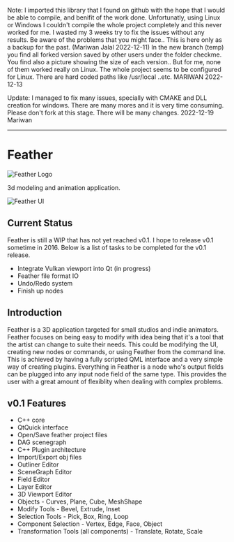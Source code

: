 Note:
I imported this library that I found on github with the hope that I would be able to compile, and benifit of the work done. 
Unfortunatly, using Linux or Windows I couldn't compile the whole project completely and this never worked for me. I wasted my 3 weeks try to fix the issues without any results. Be aware of the problems that you might face.. This is here only as a backup for the past. (Mariwan Jalal 2022-12-11)
In the new branch (temp) you find all forked version saved by other users under the folder checkme. 
You find also a picture showing the size of each version.. But for me, none of them worked really on Linux. The whole project seems to be configured for Linux.
There are hard coded paths like /usr/local ..etc. 
MARIWAN 2022-12-13

Update:
I managed to fix many issues, specially with CMAKE and DLL creation for windows. There are many mores and it is very time consuming. 
Please don't fork at this stage. There will be many changes. 
2022-12-19 Mariwan
**************************************************************************************************************************************************


Feather
=======

![Feather Logo](https://raw.githubusercontent.com/richardlayman/feather/master/assets/images/logo.png)

3d modeling and animation application.

![Feather UI](https://raw.githubusercontent.com/richardlayman/feather/master/assets/images/ui_v0_1.png)

Current Status
---------------
Feather is still a WIP that has not yet reached v0.1. I hope to release v0.1 sometime in 2016. Below is a list of tasks to be completed for the v0.1 release.
* Integrate Vulkan viewport into Qt (in progress)
* Feather file format IO
* Undo/Redo system
* Finish up nodes

Introduction
---------------
Feather is a 3D application targeted for small studios and indie animators. Feather focuses on being easy to modify with idea being that it's a tool that the artist can change to suite their needs. This could be modifying the UI, creating new nodes or commands, or using Feather from the command line. This is achieved by having a fully scripted QML interface and a very simple way of creating plugins. Everything in Feather is a node who's output fields can be plugged into any input node field of the same type. This provides the user with a great amount of flexiblity when dealing with complex problems.

v0.1 Features
---------------
* C++ core
* QtQuick interface
* Open/Save feather project files
* DAG scenegraph
* C++ Plugin architecture
* Import/Export obj files
* Outliner Editor
* SceneGraph Editor
* Field Editor
* Layer Editor
* 3D Viewport Editor
* Objects - Curves, Plane, Cube, MeshShape
* Modify Tools - Bevel, Extrude, Inset
* Selection Tools - Pick, Box, Ring, Loop
* Component Selection - Vertex, Edge, Face, Object
* Transformation Tools (all components) - Translate, Rotate, Scale

